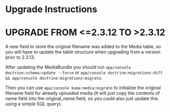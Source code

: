 Upgrade Instructions
====================

UPGRADE FROM <=2.3.12 TO >2.3.12
================================

A new field to store the original filename was added to the Media table, so you will have to update the table structure
when upgrading from a version prior to 2.3.13.

After updating the MediaBundle you should run ```app/console doctrine:schema:update --force``` or
```app/console doctrine:migrations:diff && app/console doctrine:migrations:migrate```.

Then you can use ```app/console kuma:media:migrate``` to initialize the original filename field for already
uploaded media (it will just copy the contents of name field into the original_name field, so you could also just
update this using a simple SQL query).
